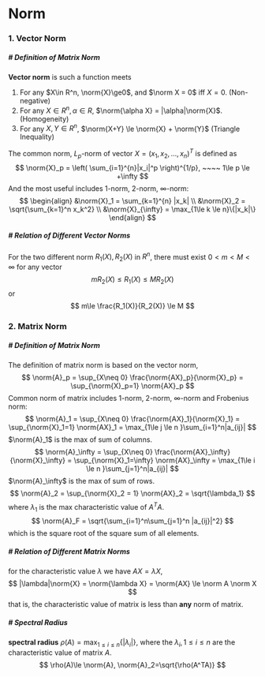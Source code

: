 # Norm

$$
\newcommand{\norm}[1]{\left\lVert#1\right\rVert}
$$

### 1. Vector Norm

##### # Definition of Matrix Norm

**Vector norm** is such a function meets

1. For any $X\in R^n, \norm{X}\ge0$, and $\norm X = 0$ iff $X=0$. (Non-negative)
2. For any $X\in R^n, \alpha\in R$, $\norm{\alpha X} = |\alpha|\norm{X}$. (Homogeneity)
3. For any $X, Y\in R^n$, $\norm{X+Y} \le \norm{X} + \norm{Y}$ (Triangle Inequality)

The common norm, $L_p$-norm of vector $X=(x_1, x_2, \ldots, x_n)^T$ is defined as
$$
\norm{X}_p = \left( \sum_{i=1}^{n}|x_i|^p \right)^{1/p}, ~~~~ 1\le p \le +\infty
$$
And the most useful includes 1-norm, 2-norm, $\infty$-norm:
$$
\begin{align}
&\norm{X}_1 = \sum_{k=1}^{n} |x_k| \\
&\norm{X}_2 = \sqrt{\sum_{k=1}^n x_k^2} \\
&\norm{X}_{\infty} = \max_{1\le k \le n}\{|x_k|\}
\end{align}
$$


##### # Relation of Different Vector Norms

For the two different norm $R_1(X), R_2(X)$ in $R^n$, there must exist $0<m<M<\infty$ for any vector
$$
mR_2(X) \le R_1(X) \le MR_2(X)
$$
or
$$
m\le \frac{R_1(X)}{R_2(X)} \le M
$$






### 2. Matrix Norm

##### # Definition of Matrix Norm

The definition of matrix norm is based on the vector norm,
$$
\norm{A}_p = \sup_{X\neq 0} \frac{\norm{AX}_p}{\norm{X}_p} = \sup_{\norm{X}_p=1} \norm{AX}_p
$$
Common norm of matrix includes 1-norm, 2-norm, $\infty$-norm and Frobenius norm:
$$
\norm{A}_1
= \sup_{X\neq 0} \frac{\norm{AX}_1}{\norm{X}_1}
= \sup_{\norm{X}_1=1} \norm{AX}_1
= \max_{1\le j \le n }\sum_{i=1}^n|a_{ij}|
$$
$\norm{A}_1$ is the max of sum of columns.
$$
\norm{A}_\infty
= \sup_{X\neq 0} \frac{\norm{AX}_\infty}{\norm{X}_\infty}
= \sup_{\norm{X}_1=\infty} \norm{AX}_\infty
= \max_{1\le i \le n }\sum_{j=1}^n|a_{ij}|
$$
$\norm{A}_\infty$ is the max of sum of rows.
$$
\norm{A}_2 = \sup_{\norm{X}_2 = 1} \norm{AX}_2 = \sqrt{\lambda_1}
$$
where $\lambda_1$ is the max characteristic value of $A^TA$.
$$
\norm{A}_F = \sqrt{\sum_{i=1}^n\sum_{j=1}^n |a_{ij}|^2}
$$
which is the square root of the square sum of all elements.



##### # Relation of Different Matrix Norms

for the characteristic value $\lambda$ we have $AX = \lambda X$, 
$$
|\lambda|\norm{X} = \norm{\lambda X} = \norm{AX} \le \norm A \norm X
$$
that is, the characteristic value of matrix is less than **any** norm of matrix.



##### # Spectral Radius

**spectral radius** $\rho(A) = \max_{1\le i \le n}\{|\lambda_i|\}$, where the $\lambda_i, 1\le i\le n$ are the characteristic value of matrix $A$.
$$
\rho(A)\le \norm{A}, \norm{A}_2=\sqrt{\rho(A^TA)}
$$




